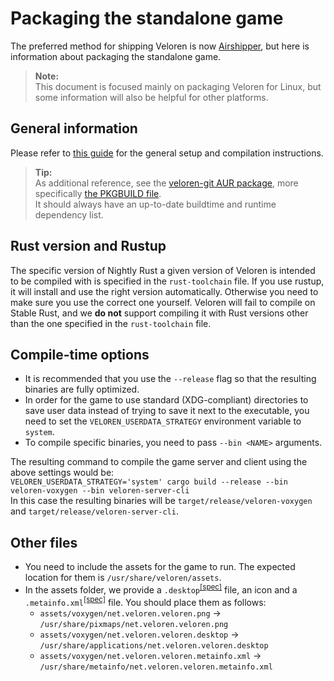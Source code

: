 # Packaging the standalone game

The preferred method for shipping Veloren is now [Airshipper](https://gitlab.com/veloren/airshipper), but here is information about packaging the standalone game.

> **Note:**  
> This document is focused mainly on packaging Veloren for Linux, but some information will also be helpful for other platforms.

## General information

Please refer to [this guide](https://book.veloren.net/contributors/introduction.html) for the general setup and compilation instructions.

> **Tip:**  
> As additional reference, see the [veloren-git AUR package](https://aur.archlinux.org/packages/veloren-git), more specifically [the PKGBUILD file](https://aur.archlinux.org/cgit/aur.git/tree/PKGBUILD?h=veloren-git).  
> It should always have an up-to-date buildtime and runtime dependency list.

## Rust version and Rustup

The specific version of Nightly Rust a given version of Veloren is intended to be compiled with is specified in the `rust-toolchain` file.
If you use rustup, it will install and use the right version automatically. Otherwise you need to make sure you use the correct one yourself.
Veloren will fail to compile on Stable Rust, and we **do not** support compiling it with Rust versions other than the one specified in the `rust-toolchain` file.

## Compile-time options

- It is recommended that you use the `--release` flag so that the resulting binaries are fully optimized.
- In order for the game to use standard (XDG-compliant) directories to save user data instead of trying to save it next to the executable, you need to set the `VELOREN_USERDATA_STRATEGY` environment variable to `system`.
- To compile specific binaries, you need to pass `--bin <NAME>` arguments.

The resulting command to compile the game server and client using the above settings would be:  
`VELOREN_USERDATA_STRATEGY='system' cargo build --release --bin veloren-voxygen --bin veloren-server-cli`  
In this case the resulting binaries will be `target/release/veloren-voxygen` and `target/release/veloren-server-cli`.  

## Other files

- You need to include the assets for the game to run. The expected location for them is `/usr/share/veloren/assets`.
- In the assets folder, we provide a `.desktop`<sup>[[spec]](https://specifications.freedesktop.org/desktop-entry-spec/latest/)</sup> file, an icon and a `.metainfo.xml`<sup>[[spec]](https://www.freedesktop.org/software/appstream/docs/sect-Metadata-Application.html)</sup> file. You should place them as follows:
    - `assets/voxygen/net.veloren.veloren.png` -> `/usr/share/pixmaps/net.veloren.veloren.png`
    - `assets/voxygen/net.veloren.veloren.desktop` -> `/usr/share/applications/net.veloren.veloren.desktop`
    - `assets/voxygen/net.veloren.veloren.metainfo.xml` -> `/usr/share/metainfo/net.veloren.veloren.metainfo.xml`
